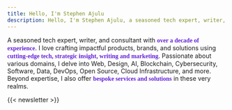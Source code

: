 ```yaml
---
title: Hello, I'm Stephen Ajulu
description: Hello, I'm Stephen Ajulu, a seasoned tech expert, writer, and consultant with over a decade of hands-on experience. My forte is building impactful products and solutions at the intersection of technology, design, and engineering.
---
```


A seasoned tech expert, writer, and consultant with <span style="font-family: Newsreader; font-weight: bold; color:#6320d6;">over a decade of experience</span>. I love crafting impactful products, brands, and solutions using <span style="font-family: Newsreader; font-weight: bold; color:#6320d6;">cutting-edge tech, strategic insight, writing and marketing</span>. Passionate about various domains, I delve into Web, Design, AI, Blockchain, Cybersecurity, Software, Data, DevOps, Open Source, Cloud Infrastructure, and more. Beyond expertise, I also offer <span style="font-family: Newsreader; font-weight: bold; color:#6320d6;">bespoke services and solutions</span> in these very realms.

{{< newsletter >}}
